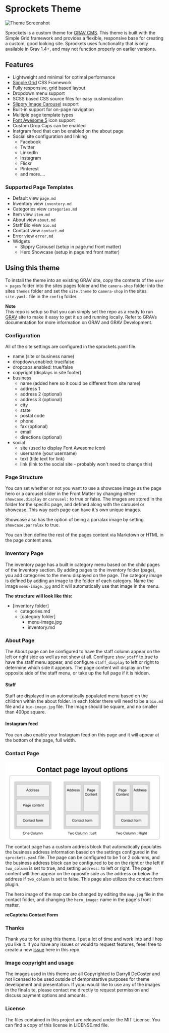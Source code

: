 # Sprockets Theme

![Theme Screenshot](https://github.com/retsoced/sprockets/blob/master/screenshot.jpg)

Sprockets is a custom theme for [GRAV CMS](https://getgrav.org). This theme is built with the Simple Grid framework and provides a flexible, responsive base for creating a custom, good looking site. Sprockets uses functionality that is only available in Grav 1.4+, and may not function properly on earlier versions.

## Features

* Lightweight and minimal for optimal performance
* [Simple Grid](https://simplegrid.io/) CSS Framework
* Fully responsive, grid based layout
* Dropdown menu support
* SCSS based CSS source files for easy customization
* [Slippry Image Carousel](http://slippry.com) support
* Built-in support for on-page navigation
* Multiple page template types
* [Font Awesome 5](https://fontawesome.com) icon support
* Custom Drop Caps can be enabled
* Instgram feed that can be enabled on the about page
* Social site configuration and linking
  * Facebook
  * Twitter
  * LinkedIn
  * Instagram
  * Flickr
  * Pinterest
  * and more....

### Supported Page Templates

* Default view    `page.md`
* Inventory view  `inventory.md`
* Categories view `categories.md`
* Item view       `item.md`
* About view      `about.md`
* Staff Bio view  `bio.md`
* Contact view    `contact.md`
* Error view      `error.md`
* Widgets
  * Slippry Carousel (setup in page.md front matter)
  * Hero Showcase (setup in page.md front matter)

## Using this theme

To install the theme into an existing GRAV site, copy the contents of the `user > pages` folder into the sites pages folder and the `camera-shop` folder into the sites `themes` folder and set the `site.theme` to `camera-shop` in the sites `site.yaml.` file in the `config` folder.

**Note**   
This repo is setup so that you can simply set the repo as a ready to run [GRAV](http://getgrav.org) site to make it easy to get it up and running locally. Refer to GRAVs documentation for more information on GRAV and GRAV Development.

### Configuration

All of the site settings are configured in the sprockets.yaml file.

* name (site or business name)
* dropdown.enabled: true/false
* dropcaps.enabled: true/false
* copyright (displays in site footer)
* business
  * name (added here so it could be different from site name)
  * address 1
  * address 2 (optional)
  * address 3 (optional)
  * city
  * state
  * postal code
  * phone
  * fax (optional)
  * email
  * directions (optional)
* social
  * site (used to display Font Awesome icon)
  * username (your username)
  * text (title text for link)
  * link (link to the social site - probably won't need to change this)

### Page Structure

You can set whether or not you want to use a showcase image as the page hero or a carousel slider in the Front Matter by changing either `showcase.display` or `carousel:` to true or false. The images are stored in the folder for the specific page, and defined along with the carousel or showcase. This way each page can have it's own unique images.

Showcase also has the option of being a parralax image by setting `showcase.parralax` to true.

You can then define the rest of the pages content via Markdown or HTML in the page content area.

### Inventory Page

The inventory page has a built in category menu based on the child pages of the Inventory section. By adding pages to the inventory folder (page), you add categories to the menu dispayed on the page. The category image is defined by adding an image to the folder of each category. Name the image `menu-image.jpg` and it will automatically use that image in the menu.

**The structure will look like this:**   
* [inventory folder]
  * categories.md
  * [category folder]
    * menu-image.jpg
    * inventory.md

### About Page

The About page can be configured to have the staff column appear on the left or right side as well as not show at all. Configure `show_staff` to true to have the staff menu appear, and configure `staff_display` to left or right to determine which side it appears. The page content will display on the opposite side of the staff menu, or take up the full page if it is hidden.

#### Staff

Staff are displayed in an automatically populated menu based on the children within the about folder. In each folder there will need to be a `bio.md` file and a `bio-image.jpg` file. The image should be square, and no smaller than 400px square.

#### Instagram feed

You can also enable your Instagram feed on this page and it will appear at the bottom of the page, full width.

### Contact Page
![contact page layouts](contact-page-layouts.jpg)
The contact page has a custom address block that automatically populates the business address information based on the settings configured in the `sprockets.yaml` file. The page can be configured to be 1 or 2 columns, and the business address block can be configured to be on the right or the left if `two_column` is set to true, and setting `address:` to left or right. The page content will then appear on the opposite side as the address or below the address if `two_column` is set to false. This page also utilizes the contact form plugin.

The hero image of the map can be changed by editing the `map.jpg` file in the contact folder, and changing the `hero_image:` name in the page's front matter.

**reCaptcha Contact Form**   


### Thanks

Thank you to for using this theme. I put a lot of time and work into and I hop you like it. If you have any issues or would to request features, feeel free to create a new [issue](https://github.com/retsoced/sprockets/issues) here in this repo.

### Image copyright and usage

The images used in this theme are all Copyrighted to Darryll DeCoster and not licensed to be used outside of demonstartive purposes for theme development and presentation. If yopu would like to use any of the images in the final site, please contact me directly to request permission and discuss payment options and amounts.

### License
The files contained in this project are released under the MIT License. You can find a copy of this license in LICENSE.md file.
